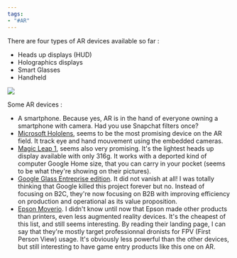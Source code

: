 ```yaml
---
tags:
- "#AR"
---
```


There are four types of AR devices available so far :
- Heads up displays (HUD)
- Holographics displays
- Smart Glasses
- Handheld

![](ar_device_magic_leap.jpg)

Some AR devices :
- A smartphone. Because yes, AR is in the hand of everyone owning a smartphone with camera. Had you use Snapchat filters once? 
- [Microsoft Hololens](https://www.microsoft.com/en-us/hololens), seems to be the most promising device on the AR field. It track eye and hand mouvement using the embedded cameras. 
- [Magic Leap 1](https://www.magicleap.com/en-us/magic-leap-1), seems also very promising. It's the lightest heads up display available with only 316g. It works with a deported kind of computer Google Home size, that you can carry in your pocket (seems to be what they're showing on their pictures). 
- [Google Glass Entreprise edition](https://www.google.com/glass/start/). It did not vanish at all! I was totally thinking that Google killed this project forever but no. Instead of focusing on B2C, they're now focusing on B2B with improving efficiency on production and operational as its value proposition. 
- [Epson Moverio](https://www.epson.fr/products/see-through-mobile-viewer/moverio-bt-300). I didn't know until now that Epson made other products than printers, even less augmented reality devices. It's the cheapest of this list, and still seems interesting. By reading their landing page, I can say that they're mostly target professionnal dronists for FPV (First Person View) usage. It's obviously less powerful than the other devices, but still interesting to have game entry products like this one on AR. 

